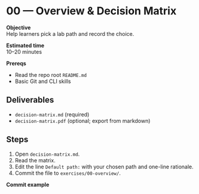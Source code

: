 # 00 — Overview & Decision Matrix

**Objective**  
Help learners pick a lab path and record the choice.

**Estimated time**  
10–20 minutes

**Prereqs**  
- Read the repo root `README.md`  
- Basic Git and CLI skills

## Deliverables
- `decision-matrix.md` (required)  
- `decision-matrix.pdf` (optional; export from markdown)

## Steps
1. Open `decision-matrix.md`.  
2. Read the matrix.  
3. Edit the line `Default path:` with your chosen path and one-line rationale.  
4. Commit the file to `exercises/00-overview/`.

**Commit example**  

